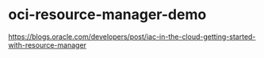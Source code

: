 # oci-resource-manager-demo

https://blogs.oracle.com/developers/post/iac-in-the-cloud-getting-started-with-resource-manager

